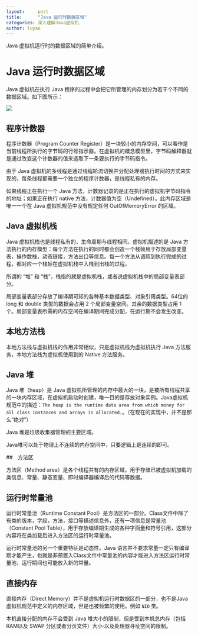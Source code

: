 ```yaml
---
layout:     post
title:      "Java 运行时数据区域"
categories: 深入理解Java虚拟机
author: luyao
---
```


Java 虚拟机运行时的数据区域的简单介绍。




# Java 运行时数据区域

Java 虚拟机在执行 Java 程序的过程中会把它所管理的内存划分为若干个不同的数据区域。如下图所示：

![](http://ofdkfbou7.bkt.clouddn.com/blog/java_vm_data.png)

## 程序计数器

程序计数器（Program Counter Register）是一块较小的内存空间，可以看作是当前线程所执行的字节码的行号指示器。在虚拟机的概念模型里，字节码解释器就是通过改变这个计数器的值来选取下一条要执行的字节码指令。

由于 Java 虚拟机的多线程是通过线程轮流切换并分配处理器执行时间的方式来实现的，每条线程都需要一个独立的程序计数器，是线程私有的内存。

如果线程正在执行一个 Java 方法，计数器记录的是正在执行的虚拟机字节码指令的地址；如果正在执行 native 方法，计数器值为空（Undefined）。此内存区域是唯一一个在 Java 虚拟机规范中没有规定任何 OutOfMemoryError 的区域。

## Java 虚拟机栈

Java 虚拟机栈也是线程私有的，生命周期与线程相同。虚拟机描述的是 Java 方法执行的内存模型：每个方法在执行的同时都会创造一个栈帧用于存放局部变量表，操作数栈，动态链接，方法出口等信息。每一个方法从调用到执行完成的过程，都对应一个栈帧在虚拟机栈中入栈到出栈的过程。

所谓的 “堆” 和 “栈”，栈指的就是虚拟机栈，或者说虚拟机栈中的局部变量表部分。

局部变量表部分存放了编译期可知的各种基本数据类型、对象引用类型。64位的 long 和 double 类型的数据会占用 2 个局部变量空间。其余的数据类型占用 1 个。局部变量表所需的内存空间在编译期间完成分配，在运行期不会发生改变。

## 本地方法栈

本地方法栈与虚拟机栈的作用非常相似，只是虚拟机栈为虚拟机执行 Java 方法服务，本地方法栈为虚拟机使用到的 Native 方法服务。

## Java 堆

Java 堆（heap）是 Java 虚拟机所管理的内存中最大的一块，是被所有线程共享的一块内存区域，在虚拟机启动时创建，唯一目的是存放对象实例。Java虚拟机规范中的描述：`The heap is the runtime data area from which money for all class instances and arrays is allocated.`。（在现在的实现中，并不是那么“绝对”）

Java 堆是垃圾收集器管理的主要区域。

Java堆可以处于物理上不连续的内存空间中，只要逻辑上是连续的即可。

##　方法区

方法区（Method area）是各个线程共有的内存区域，用于存储已被虚拟机加载的类信息、常量、静态变量、即时编译器编译后的代码等数据。

## 运行时常量池

运行时常量池（Runtime Constant Pool）是方法区的一部分。Class文件中除了有类的版本，字段，方法，接口等描述信息外，还有一项信息是常量池（Constant Pool Table），用于存放编译期生成的各种字面量和符号引用，这部分内容将在类加载后进入方法区的运行时常量池。

运行时常量池的另一个重要特征是动态性。Java 语言并不要求常量一定只有编译期才能产生，也就是非预置入Class文件中常量池的内容才能进入方法区运行时常量池，运行期间也可能放入新的常量。

## 直接内存

直接内存（Direct Memory）并不是虚拟机运行时数据区的一部分，也不是Java虚拟机规范中定义的内存区域，但是也被频繁的使用。例如 `NIO` 类。

本机直接分配的内存不会受到 Java 堆大小的限制，但是受到本机总内存（包括 RAM以及 SWAP 分区或者分页文件）大小·以及处理器寻址空间的限制。

